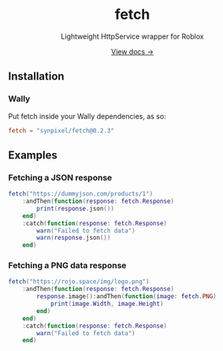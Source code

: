 <div align="center">
  <h1>fetch</h1>
  <p>Lightweight HttpService wrapper for Roblox</p>
  <a href="https://synpixel.github.io/rbx-fetch/">View docs →</a>
</div>

## Installation

### Wally

Put fetch inside your Wally dependencies, as so:

```toml
fetch = "synpixel/fetch@0.2.3"
```

## Examples

### Fetching a JSON response

```lua
fetch("https://dummyjson.com/products/1")
    :andThen(function(response: fetch.Response)
        print(response.json())
    end)
    :catch(function(response: fetch.Response)
        warn("Failed to fetch data")
        warn(response.json())
    end)
```

### Fetching a PNG data response

```lua
fetch("https://rojo.space/img/logo.png")
    :andThen(function(response: fetch.Response)
        response.image():andThen(function(image: fetch.PNG)
            print(image.Width, image.Height)
        end)
    end)
    :catch(function(response: fetch.Response)
        warn("Failed to fetch data")
    end)
```
